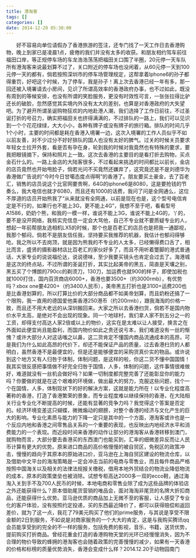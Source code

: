 ```yaml
---
title: 港淘客
tags: []
categories: []
date: 2014-12-20 05:30:00 
---
```



&emsp;&emsp;好不容易向单位请假办了香港旅游的签注，还专门找了一天工作日去香港购物，晚上到家已是凌晨1点，疲倦的我们并没有太多的收获。和朋友相约驾车前往福田口岸，等正规停车场的车龙浩浩荡荡把福田关口围了半圈，20元停一天车队所有港淘客来说最划算不过了，关口附近的停车场也没闲着，从60元停一天到100元停一天的都有，倘若按照深圳市的停车场管理规定，这帮拿着Iphone6的孙子都得重罚，好吧这个时候，为了停车，我是孙子！离上次去香港已经一年有多，那一回还被入境署请去小房间，见识了所谓高效率的香港政府办事，也不过如此，既没有周到的等候安排，也没有所谓的笑脸服务，更没有时效性可言，一张张拉得比驴还长的破脸，忽然感觉其实境内外没有太大的差别，也算是对香港政府的大失望吧。为了避开所谓圣诞购物狂欢的内地赴港人潮，我们选择了工作日前往，不过圣诞打折的号召力，确实把福田关也挤得满满的，不过排队的一路上，我们可以见识到一个个花花绿绿，大大小小，各种有牌子或没有牌子的旅行箱。排队的时间几乎1个小时，主要的时间都是耗在香港入境署一边，这次入境署的工作人员似乎不如以前友善，对不少过分不好好排队的国人也没有太好的脾气。过关的时候关员要求年轻女士拉开外套，看是否有孕在身，轮到我的时候对我竟然也有特殊的要求，要我把眼镜摘下，保持和照片上一致。这次去香港的主要目的是看打折去购物，买点金石什么的。一路上金店的大陆客很多，不过看起来挑选的时间都比以前长，金店的店员竟然也开始甩脸子，倘若光问不买竟然还嫌弃了，这究竟还是不是刘德华为香港做广告说的“今时今日甘噶态度点得啊”的香港了。朋友要买土豪金，去了百老汇，销售的店员说这个比官网要贵啊，64G的iphone6是8080，这是要抢钱的节奏么，我大电信也就才6080，而且还有1000的话费，我问了问是全网通么，这位不厚道的店员开始熊我了“从来就没有全网通，以前是现在也是，这个型号电信肯定是不行的，如果行也不能上3G，更不能上4G”，我想不至于吧，看看型号A1586，奶奶个熊，和我的一模一样，谁说不能上3G，谁说不能上4G的，丫的，要不是没开网络，我核实完信息一定会大骂他，自己不专业就不要质疑专业的人，想起一年前帮朋友选相机LX5的时候，那个也是百老汇的店员也是把我一通鄙视，我那个郁闷，倘若不是朋友信任我，坚持要买我推荐的机器，我估计也郁闷得够呛。我之所以不去岗顶，就是因为熊我的不专业的人太多，已经懒得费口舌了，相比而言，盛贤的摄影器材店比百老汇的家伙好多了，而且不用听着蹩脚的港式普通话，大家专业的说说福伦达，说说德味，至少我要买镜头也肯定会过去了。海港城是这次的终点站，不过所谓的圣诞打折，其实比起美帝的黑五，简直是天壤之别，黑五买了个博朗的790cc的剃须刀，130刀，加运费也就900的样子，即使加税也就1000打住，国内百货商店6000+，香港也要3500+（约3000rmb），有优势吗？xbox one要4200+（约3400人民币），美帝黑五打折也是3100+运费200也是比香港划算的，所以打算比价的大部分商品都不如美帝划算，而且奶粉还搞了一个限购，我一直用的德国爱他美香港250港币（约200rmb），跟我海淘的价格一致，而且还不用大老远的从深圳搬回来。大家之所以去香港扫货，倘若不是国内物价水平太高，是绝对不会出现的现象。同一个地球村，我们拿人家不到五分之一的工资，却得支付高达人家2倍或以上的物价，这实在是太难以让人接受，换言之在外面如此便宜尚且能盈利，而国内物价如此之贵还说亏本，我们难道没有一丝的惭愧？或许大部分人对这话嗤之以鼻，这二货肯定不懂国内商品流通成本的高昂，可是我们为什么如此高昂的代价下，却还不能保证产品的质量，过去香港扫货的人都明白，虽然香港不是最便宜的，但是还是能够便宜的采购货真价实的物品。或许说到这个地方又有人归咎于体制，体制问题，是这样的啦，你这二货不懂中国国情！我其实很反感把事情做不好完全归咎于国情，人多，体制的问题，这件事情很难做好，难道就没有一丝机会做好吗？如果一切制度都完整完善了还能彰显你的能力吗？你要做的就是在这个艰难的环境做，做出最大的努力，克服这些问题，找个一个在国情，人多，体制现状下的好的解决方案，这就是能力所在！以专业化程度高著称的香港，打造了香港繁荣的景象，而专业程度难以继续保持的香港，在大陆相关行业专业化不断提高的时候，还能有显著的竞争力吗？我觉得这个答案是否定的。经济环境变差这只蝴蝶，微微煽动的翅膀，对整个香港的经济与文化产生的巨大的影响。专业化素质与能力的下降一定只是其中的一个方面，港淘客或许也是一个反应内地和香港之间零售品关系的一个重要的表现，也反映出内地经济水平和消费能力的一个表现。而近段时间来香港的动作让部分的港淘客从香港转移到澳门，就购物而言，大部分要去香港买的东西澳门也能买到，汇率的细微差异反而让人民币计算有更大的优势。原来进口商品的高价格慢慢的被自贸区，免税区的政策冲击，慢慢的趋向于其原本的原始进口价，亚马逊在上海自贸区建设的物流仓库，以及借助中文平台的海淘策略是一定会冲击当前的电商与零售业，而且每件商品严格按照中国海关以及相关的法律法规报关缴税，借用本地外贸结合的物流业降低物流的成本，原本的政策堡垒也被消除。试想专柜高达2000多一双的ecco鞋，通过海淘入关到手不及700人民币的时候，本地电商和零售业除了成为这些品牌的体验店之外还能获得什么？原本借助尾货营销的唯品会，面对海淘非尾货的名牌大折扣商品，还能获得什么优势。亚马逊优质的商品加上无微不至的客服，让人感受了专业化的客户体验，没有按照约定投递，买的东西最近降价了，都可以获得赔偿和返回差价，就为了这一点，我花了79美元购买了他们的prime服务，与其说是享受不限金额的2日到服务，不如说是对商家服务的一个大大的肯定，这是与我购买腾讯qq会员能享受到的完全的不一样的服务，包括免费的影视，音乐，书籍，送货优势，提前购买打折商品。曾经花重金打造的香港购物天堂的光环已经慢慢消失，因为不合理的物价导致的蜂拥的港淘客也会随着政策的完善慢慢的减少，如果有一天香港的价格和标榜的质量优势消失，香港会变成什么样？2014.12.20于动物园南门